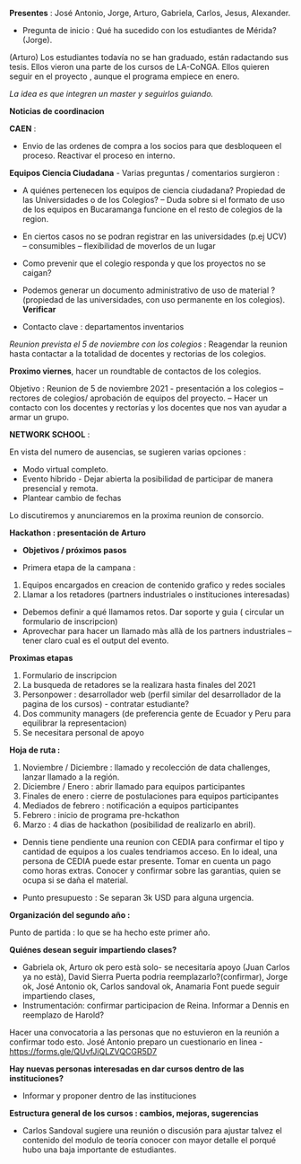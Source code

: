 
**Presentes** : José Antonio, Jorge, Arturo, Gabriela, Carlos, Jesus, Alexander.

* Pregunta de inicio : Qué ha sucedido con los estudiantes de Mérida? (Jorge).

(Arturo) Los estudiantes todavía no se han graduado, están radactando sus tesis. Ellos vieron una parte de los cursos de LA-CoNGA.
Ellos quieren seguir en el proyecto , aunque el programa empiece en enero.

*La idea es que integren un master y seguirlos guiando.*

**Noticias de coordinacion**

**CAEN** : 

- Envio de las ordenes de compra a los socios para que desbloqueen el proceso. Reactivar el proceso en interno.

**Equipos Ciencia Ciudadana** - Varias preguntas / comentarios surgieron :

- A quiénes pertenecen los equipos de ciencia ciudadana? Propiedad de las Universidades o de los Colegios? – Duda sobre si el formato de uso de los equipos en Bucaramanga funcione en el resto de colegios de la region.

- En ciertos casos no se podran registrar en las universidades (p.ej UCV) – consumibles – flexibilidad de moverlos de un lugar

- Como prevenir que el colegio responda y que los proyectos no se caigan?

- Podemos generar un documento administrativo de uso de material ? (propiedad de las universidades, con uso permanente en los colegios). **Verificar** 

- Contacto clave : departamentos inventarios

*Reunion prevista el 5 de noviembre con los colegios* : Reagendar la reunion hasta contactar a la totalidad de docentes y rectorias de los colegios.

**Proximo viernes**, hacer un roundtable de contactos de los colegios.

Objetivo : 
Reunion de 5 de noviembre 2021 -  presentación a los colegios – rectores de colegios/ aprobación de equipos del proyecto.  – Hacer un contacto con los docentes y rectorías y los docentes que nos van ayudar a armar un grupo.


**NETWORK SCHOOL** :

En vista del numero de ausencias, se sugieren varias opciones :

- Modo virtual completo.
- Evento hibrido - Dejar abierta la posibilidad de participar de manera presencial y remota.
- Plantear cambio de fechas

Lo discutiremos y anunciaremos en la proxima reunion de consorcio.

**Hackathon : presentación de Arturo**

- **Objetivos / próximos pasos** 

- Primera etapa de la campana : 

1. Equipos encargados en creacion de contenido grafico y redes sociales
2. Llamar a los retadores (partners industriales o instituciones interesadas)

- Debemos definir a qué llamamos retos. Dar soporte y guia ( circular un formulario de inscripcion) 
- Aprovechar para hacer un llamado màs allà de los partners industriales – tener claro cual es el output del evento.

**Proximas etapas**

1. Formulario de inscripcion
2. La busqueda de retadores se la realizara hasta finales del 2021
3. Personpower : desarrollador web (perfil similar del desarrollador de la pagina de los cursos) - contratar estudiante?
4. Dos community managers (de preferencia gente de Ecuador y Peru para equilibrar la representacion)
5. Se necesitara personal de apoyo

**Hoja de ruta :**

1. Noviembre / Diciembre : llamado y recolección de data challenges, lanzar llamado a la región.
2. Diciembre / Enero : abrir llamado para equipos participantes
3. Finales de enero : cierre de postulaciones para equipos participantes
4. Mediados de febrero : notificación a equipos participantes 
5. Febrero : inicio de programa pre-hckathon
6. Marzo : 4 dias de hackathon (posibilidad de realizarlo en abril).


* Dennis tiene pendiente una reunion con CEDIA para confirmar el tipo y cantidad de equipos a los cuales tendriamos acceso.
En lo ideal, una persona de CEDIA puede estar presente. Tomar en cuenta un pago como horas extras. Conocer y confirmar sobre las garantias, quien se ocupa si se daña el material.

* Punto presupuesto : Se separan 3k USD para alguna urgencia.

**Organización del segundo año :**

Punto de partida : lo que se ha hecho este primer año.

**Quiénes desean seguir impartiendo clases?**

- Gabriela ok, Arturo ok pero està solo- se necesitaría apoyo (Juan Carlos ya no està), David Sierra Puerta podria reemplazarlo?(confirmar), Jorge ok, José Antonio ok, Carlos sandoval ok,
Anamaria Font puede seguir impartiendo clases, 
- Instrumentación: confirmar participacion de Reina. Informar a Dennis en reemplazo de Harold?

Hacer una convocatoria a las personas que no estuvieron en la reunión a confirmar todo esto.
José Antonio preparo un cuestionario en linea -  https://forms.gle/QUvfJiQLZVQCGR5D7

**Hay nuevas personas interesadas en dar cursos dentro de las instituciones?**

- Informar y proponer dentro de las instituciones

**Estructura general de los cursos : cambios, mejoras, sugerencias**

- Carlos Sandoval sugiere una reunión o discusión para ajustar talvez el contenido del modulo de teoría
conocer con mayor detalle el porqué hubo una baja importante de estudiantes. 

